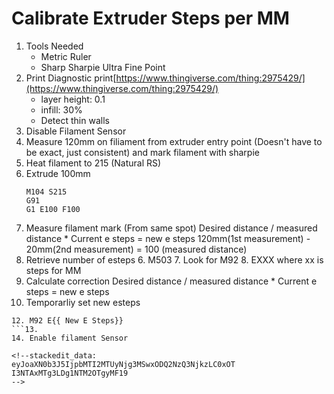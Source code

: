 
# Calibrate Extruder Steps per MM
1. Tools Needed
	* Metric Ruler
	* Sharp Sharpie Ultra Fine Point
2. Print Diagnostic print[https://www.thingiverse.com/thing:2975429/](https://www.thingiverse.com/thing:2975429/)
	* layer height: 0.1
	* infill: 30%
    * Detect thin walls
4. Disable Filament Sensor
5. Measure 120mm on filiament from extruder entry point (Doesn't have to be exact, just consistent) and mark filament with sharpie
6. Heat filament to 215 (Natural RS)
7. Extrude 100mm
    ```
    M104 S215
    G91
    G1 E100 F100
   ```
8. Measure filament mark (From same spot)
    Desired distance / measured distance * Current e steps = new e steps
    120mm(1st measurement) - 20mm(2nd measurement) = 100 (measured distance)
9. Retrieve number of esteps
	6. M503
	7. Look for M92
	8.  EXXX where xx is steps for MM
10. Calculate correction
	   Desired distance / measured distance * Current e steps = new e steps
11. Temporarliy set new esteps
```
12. M92 E{{ New E Steps}}
```13. 
14. Enable filament Sensor
	
<!--stackedit_data:
eyJoaXN0b3J5IjpbMTI2MTUyNjg3MSwxODQ2NzQ3NjkzLC0xOT
I3NTAxMTg3LDg1NTM2OTgyMF19
-->
